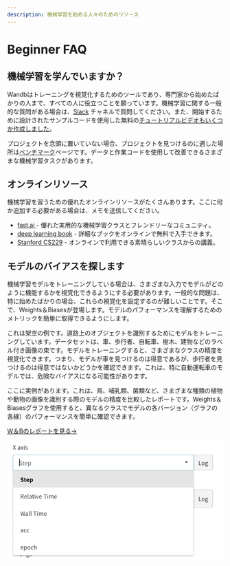 ```yaml
---
description: 機械学習を始める人々のためのリソース
---
```


# Beginner FAQ

##  機械学習を学んでいますか？

Wandbはトレーニングを視覚化するためのツールであり、専門家から始めたばかりの人まで、すべての人に役立つことを願っています。機械学習に関する一般的な質問がある場合は、[Slack](http://bit.ly/wandb-forum) チャネルで質問してください。また、開始するために設計されたサンプルコードを使用した無料の[チュートリアルビデオもいくつか作成しました](https://www.wandb.com/tutorials)。

プロジェクトを念頭に置いていない場合、プロジェクトを見つけるのに適した場所は[ベンチマーク](https://www.wandb.com/benchmarks)ページです。データと作業コードを使用して改善できるさまざまな機械学習タスクがあります。

## オンラインリソース

機械学習を習うための優れたオンラインリソースがたくさんあります。ここに何か追加する必要がある場合は、メモを送信してください。

* [fast.ai ](https://www.fast.ai)- 優れた実用的な機械学習クラスとフレンドリーなコミュニティ。
* [deep learning book](http://www.deeplearningbook.org) - 詳細なブックをオンラインで無料で入手できます。
* [Stanford CS229](https://see.stanford.edu/Course/CS229) - オンラインで利用できる素晴らしいクラスからの講義。

## モデルのバイアスを探します

 機械学習モデルをトレーニングしている場合は、さまざまな入力でモデルがどのように機能するかを視覚化できるようにする必要があります。一般的な問題は、特に始めたばかりの場合、これらの視覚化を設定するのが難しいことです。そこで、Weights＆Biasesが登場します。モデルのパフォーマンスを理解するためのメトリックを簡単に取得できるようにします。

これは架空の例です。道路上のオブジェクトを識別するためにモデルをトレーニングしています。データセットは、車、歩行者、自転車、樹木、建物などのラベル付き画像の束です。モデルをトレーニングすると、さまざまなクラスの精度を視覚化できます。つまり、モデルが車を見つけるのは得意であるが、歩行者を見つけるのは得意ではないかどうかを確認できます。これは、特に自動運転車のモデルでは、危険なバイアスになる可能性があります。

 ここに実例があります。これは、鳥、哺乳類、菌類など、さまざまな種類の植物や動物の画像を識別する際のモデルの精度を比較したレポートです。Weights＆Biasesグラフを使用すると、異なるクラスでモデルの各バージョン（グラフの各線）のパフォーマンスを簡単に確認できます。

[W＆Bのレポートを見る→](https://wandb.ai/stacey/curr_learn/reports/Species-Identification--VmlldzoxMDk3Nw)

![](../.gitbook/assets/image%20%2818%29%20%283%29.png)

